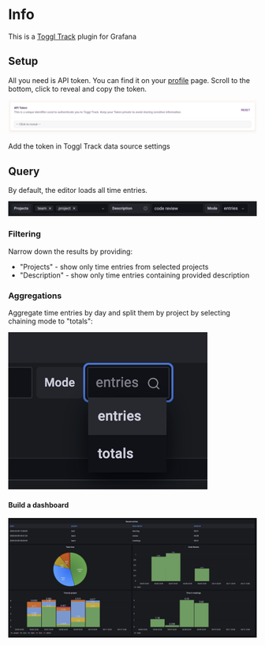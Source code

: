 # Info

This is a [Toggl Track](https://track.toggl.com/) plugin for Grafana

## Setup

All you need is API token. You can find it on your [profile](https://track.toggl.com/profile) page. Scroll to the bottom, click to reveal and copy the token.

![Toggl Track API Token](https://raw.githubusercontent.com/ifrost/ifrost-toggltrack-datasource/main/src/img/toggl-api-token.png)

Add the token in Toggl Track data source settings

## Query

By default, the editor loads all time entries. 

![Toggl Track Query Editor](https://raw.githubusercontent.com/ifrost/ifrost-toggltrack-datasource/main/src/img/editor.png)

### Filtering

Narrow down the results by providing:

  * "Projects" - show only time entries from selected projects 
  * "Description" - show only time entries containing provided description

### Aggregations

Aggregate time entries by day and split them by project by selecting chaining mode to "totals":

![Toggl Track Query Editor modes](https://raw.githubusercontent.com/ifrost/ifrost-toggltrack-datasource/main/src/img/modes.png)

#### Build a dashboard

![Toggl Track Query Editor modes](https://raw.githubusercontent.com/ifrost/ifrost-toggltrack-datasource/main/src/img/dashboard.png)
